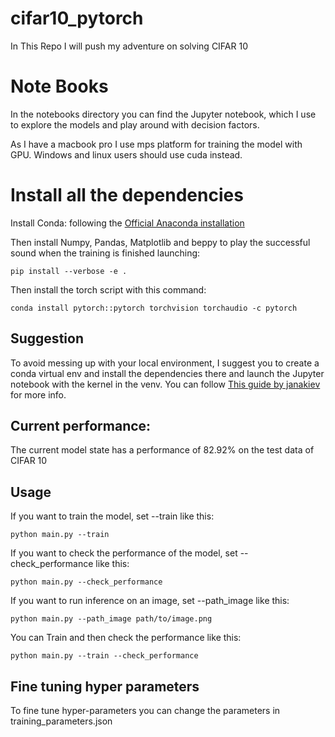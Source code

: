 # cifar10_pytorch
In This Repo I will push my adventure on solving CIFAR 10

# Note Books

In the notebooks directory you can find the Jupyter notebook, which I use to explore the models and play around with decision factors.

As I have a macbook pro I use mps platform for training the model with GPU.
Windows and linux users should use cuda instead.

# Install all the dependencies

Install Conda: following the [Official Anaconda installation](https://docs.anaconda.com/free/anaconda/install/index.html)

Then install Numpy, Pandas, Matplotlib and beppy to play the successful sound when the training is finished launching:

```shell
pip install --verbose -e .
```

Then install the torch script with this command:

```shell
conda install pytorch::pytorch torchvision torchaudio -c pytorch
```

## Suggestion

To avoid messing up with your local environment, I suggest you to create a conda virtual env and install the dependencies there and launch the Jupyter notebook with the kernel in the venv. You can follow [This guide by janakiev](https://janakiev.com/blog/jupyter-virtual-envs/) for more info.

## Current performance:

The current model state has a performance of 82.92% on the test data of CIFAR 10

## Usage

If you want to train the model, set --train like this:

```shell
python main.py --train
```

If you want to check the performance of the model, set --check_performance like this:

```shell
python main.py --check_performance
```

If you want to run inference on an image, set --path_image like this:

```shell
python main.py --path_image path/to/image.png
```

You can Train and then check the performance like this:

```shell
python main.py --train --check_performance
```

## Fine tuning hyper parameters

To fine tune hyper-parameters you can change the parameters in training_parameters.json
